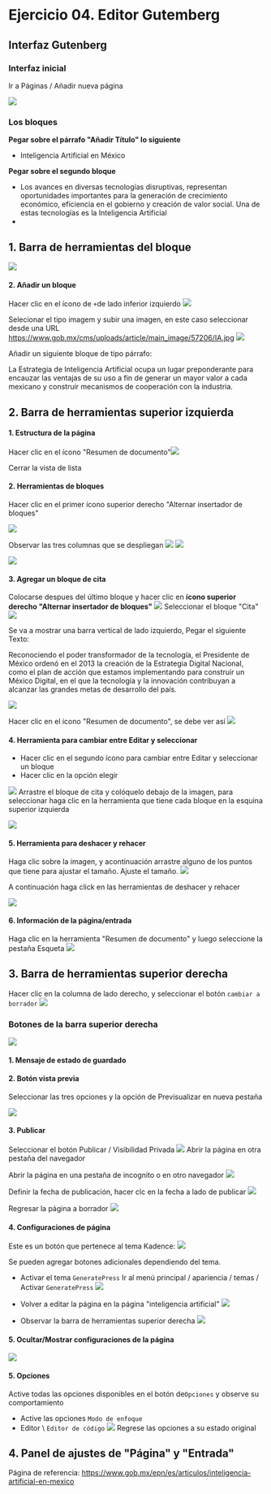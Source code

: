 
# Ejercicio 04. Editor Gutemberg

## Interfaz Gutenberg

### Interfaz inicial
Ir a Páginas / Añadir nueva página

![](https://i.imgur.com/O2I7GrR.png)

### Los bloques
**Pegar sobre el párrafo "Añadir Título" lo siguiente**
- Inteligencia Artificial en México

**Pegar sobre el segundo bloque** 
- Los avances en diversas tecnologías disruptivas, representan oportunidades importantes para la generación de crecimiento económico, eficiencia en el gobierno y creación de valor social. Una de estas tecnologías es la Inteligencia Artificial
- 
## 1. Barra de herramientas del bloque 
![](https://i.imgur.com/tIU9uHm.png)

#### 2.  Añadir un bloque
Hacer clic en el ícono de `+`de lado inferior izquierdo
![](https://i.imgur.com/F4CKAdQ.png)


Selecionar el tipo imagem y subir una imagen, en este caso seleccionar desde una URL
https://www.gob.mx/cms/uploads/article/main_image/57206/IA.jpg
![](https://i.imgur.com/gaJSFZs.png)

Añadir un siguiente bloque de tipo  párrafo: 

La Estrategia de Inteligencia Artificial ocupa un lugar preponderante para encauzar las ventajas de su uso a fin de generar un mayor valor a cada mexicano y construir mecanismos de cooperación con la industria.

## 2. Barra de herramientas superior izquierda
#### 1. Estructura de la página
Hacer clic en el ícono "Resumen de documento"![](https://i.imgur.com/QHdtlnz.png)

Cerrar la vista de lista

#### 2.  Herramientas de bloques
Hacer clic en el primer ícono superior derecho "Alternar insertador de bloques"

![](https://i.imgur.com/lEoOoVt.png)

Observar las tres columnas que se despliegan
![](https://i.imgur.com/PnH1Ou0.png)
![](https://i.imgur.com/p1F3yTs.png)

![](https://i.imgur.com/OlV86IL.png)
#### 3.  Agregar un bloque de cita
Colocarse despues del último bloque y hacer clic en **ícono superior derecho "Alternar insertador de bloques"**
![](https://i.imgur.com/sta74Q1.png)
Seleccionar el bloque "Cita"
![](https://i.imgur.com/1gK0v83.png)


Se va a mostrar una barra vertical de lado izquierdo, Pegar el siguiente Texto:

Reconociendo el poder transformador de la tecnología, el Presidente de México ordenó en el 2013 la creación de la Estrategia Digital Nacional, como el plan de acción que estamos implementando para construir un México Digital, en el que la tecnología y la innovación contribuyan a alcanzar las grandes metas de desarrollo del país.

![](https://i.imgur.com/5ocBneM.png)

Hacer clic en el ícono "Resumen de documento", se debe ver así
![](https://i.imgur.com/oS7UASb.png)

#### 4. Herramienta para cambiar entre Editar y seleccionar
 - Hacer clic en el segundo ícono para cambiar entre Editar y seleccionar un bloque
- Hacer clic en la opción elegir

![](https://i.imgur.com/wFxEU2b.png)
Arrastre el bloque de cita y colóquelo debajo de la imagen, para seleccionar haga clic en la herramienta que tiene cada bloque en la esquina superior izquierda

![](https://i.imgur.com/vAlAXR6.png)
#### 5. Herramienta para deshacer y rehacer

Haga clic sobre la imagen, y acontinuación arrastre alguno de los puntos que tiene para ajustar el tamaño.
Ajuste el tamaño.
![](https://i.imgur.com/bUak3Av.png)

A continuación haga click en las herramientas de deshacer y rehacer

![](https://i.imgur.com/pdfkFHH.png)


#### 6. Información de la página/entrada
Haga clic en la herramienta  "Resumen de documento" y luego seleccione la pestaña Esqueta
![](https://i.imgur.com/8dllw9U.png)

## 3. Barra de herramientas superior derecha
Hacer clic en la columna de lado derecho, y seleccionar el botón `cambiar a borrador`
![](https://i.imgur.com/lb8X4eC.png)

### Botones de la barra superior derecha
![](https://i.imgur.com/R6d0CVP.png)
#### 1.  Mensaje de estado de guardado
#### 2.  Botón vista previa
Seleccionar las tres opciones y la opción de Previsualizar en nueva pestaña

![](https://i.imgur.com/NVqwvzI.png)

#### 3.  Publicar
Seleccionar el botón Publicar / Visibilidad Privada
![](https://i.imgur.com/iuOAe0L.png)
Abrir la página en otra pestaña del navegador

Abrir la página en una pestaña de incognito o en otro navegador
![](https://i.imgur.com/zSPD5gn.png)

Definir la fecha de publicación, hacer clc en la fecha a lado de publicar
![](https://i.imgur.com/OQEJGuU.png)




Regresar la página a borrador
![](https://i.imgur.com/6gWPGIx.png)


#### 4.  Configuraciones de página

Este es un botón que pertenece al tema Kadence:
![](https://i.imgur.com/ne1XZIF.png)


Se pueden agregar botones adicionales dependiendo del tema.
- Activar el tema  `GeneratePress` Ir al menú principal / apariencia / temas / Activar `GeneratePress`
![](https://i.imgur.com/x9vhT8n.png)

- Volver a editar la página en la página "inteligencia artificial"
![](https://i.imgur.com/TR83kMj.png)
- Observar la barra de herramientas superior derecha
![](https://i.imgur.com/EhlFOqh.png)


#### 5. Ocultar/Mostrar configuraciones de la página
![](https://i.imgur.com/QJPuv24.png)

#### 5. Opciones
Active todas las opciones disponibles en el botón de`Opciones` y observe su comportamiento
- Active las opciones `Modo de enfoque`
- Editor \ `Editor de código`
![](https://i.imgur.com/nTNDqlH.png)
Regrese las opciones a su estado original

## 4. Panel de ajustes de "Página" y "Entrada"





Página de referencia: https://www.gob.mx/epn/es/articulos/inteligencia-artificial-en-mexico

<!--stackedit_data:
eyJoaXN0b3J5IjpbMTQxNjg2NDEyNywxNDY5MTE2NjM0LDE3MD
cwNDgwNjksMTc3MDY5NTYyN119
-->